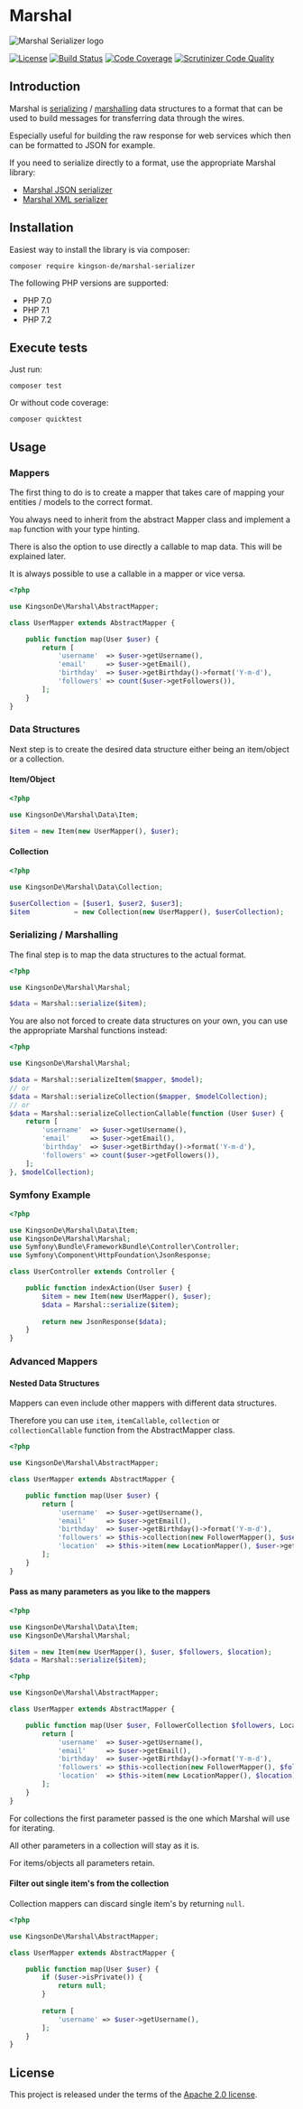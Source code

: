 # Marshal

![Marshal Serializer logo](marshal.png "Marshal Serializer")

[![License](https://img.shields.io/badge/License-Apache%202.0-blue.svg)](https://github.com/Kingson-de/marshal-serializer/blob/master/LICENSE)
[![Build Status](https://travis-ci.org/Kingson-de/marshal-serializer.svg?branch=master)](https://travis-ci.org/Kingson-de/marshal-serializer)
[![Code Coverage](https://scrutinizer-ci.com/g/Kingson-de/marshal-serializer/badges/coverage.png?b=master)](https://scrutinizer-ci.com/g/Kingson-de/marshal-serializer/?branch=master)
[![Scrutinizer Code Quality](https://scrutinizer-ci.com/g/Kingson-de/marshal-serializer/badges/quality-score.png?b=master)](https://scrutinizer-ci.com/g/Kingson-de/marshal-serializer/?branch=master)

## Introduction

Marshal is [serializing](https://en.wikipedia.org/wiki/Serialization) / [marshalling](https://en.wikipedia.org/wiki/Marshalling_(computer_science)) data structures to a format that can be used to build messages for transferring data through the wires.

Especially useful for building the raw response for web services which then can be formatted to JSON for example.

If you need to serialize directly to a format, use the appropriate Marshal library:

* [Marshal JSON serializer](https://github.com/Kingson-de/marshal-json-serializer)
* [Marshal XML serializer](https://github.com/Kingson-de/marshal-xml-serializer)

## Installation

Easiest way to install the library is via composer:
```
composer require kingson-de/marshal-serializer
```

The following PHP versions are supported:
* PHP 7.0
* PHP 7.1
* PHP 7.2

## Execute tests
Just run:
```
composer test
```

Or without code coverage:
```
composer quicktest
```

## Usage

### Mappers

The first thing to do is to create a mapper that takes care of mapping your entities / models to the correct format.

You always need to inherit from the abstract Mapper class and implement a `map` function with your type hinting.

There is also the option to use directly a callable to map data. This will be explained later.

It is always possible to use a callable in a mapper or vice versa.

```php
<?php

use KingsonDe\Marshal\AbstractMapper;

class UserMapper extends AbstractMapper {

    public function map(User $user) {
        return [
            'username'  => $user->getUsername(),
            'email'     => $user->getEmail(),
            'birthday'  => $user->getBirthday()->format('Y-m-d'),
            'followers' => count($user->getFollowers()),
        ];
    }
}
```

### Data Structures

Next step is to create the desired data structure either being an item/object or a collection.

#### Item/Object 
```php
<?php

use KingsonDe\Marshal\Data\Item;

$item = new Item(new UserMapper(), $user);
```

#### Collection
```php
<?php

use KingsonDe\Marshal\Data\Collection;

$userCollection = [$user1, $user2, $user3];
$item           = new Collection(new UserMapper(), $userCollection);
```

### Serializing / Marshalling

The final step is to map the data structures to the actual format.

```php
<?php

use KingsonDe\Marshal\Marshal;

$data = Marshal::serialize($item);
```

You are also not forced to create data structures on your own, you can use the appropriate Marshal functions instead:

```php
<?php

use KingsonDe\Marshal\Marshal;

$data = Marshal::serializeItem($mapper, $model);
// or
$data = Marshal::serializeCollection($mapper, $modelCollection);
// or 
$data = Marshal::serializeCollectionCallable(function (User $user) {
    return [
        'username'  => $user->getUsername(),
        'email'     => $user->getEmail(),
        'birthday'  => $user->getBirthday()->format('Y-m-d'),
        'followers' => count($user->getFollowers()),
    ];
}, $modelCollection);
```

### Symfony Example
```php
<?php

use KingsonDe\Marshal\Data\Item;
use KingsonDe\Marshal\Marshal;
use Symfony\Bundle\FrameworkBundle\Controller\Controller;
use Symfony\Component\HttpFoundation\JsonResponse;

class UserController extends Controller {

    public function indexAction(User $user) {
        $item = new Item(new UserMapper(), $user);
        $data = Marshal::serialize($item);
        
        return new JsonResponse($data);
    }
}
```

### Advanced Mappers

#### Nested Data Structures

Mappers can even include other mappers with different data structures.

Therefore you can use `item`, `itemCallable`, `collection` or `collectionCallable` function from the AbstractMapper class.

```php
<?php

use KingsonDe\Marshal\AbstractMapper;

class UserMapper extends AbstractMapper {

    public function map(User $user) {
        return [
            'username'  => $user->getUsername(),
            'email'     => $user->getEmail(),
            'birthday'  => $user->getBirthday()->format('Y-m-d'),
            'followers' => $this->collection(new FollowerMapper(), $user->getFollowers),
            'location'  => $this->item(new LocationMapper(), $user->getLocation()),
        ];
    }
}
```

#### Pass as many parameters as you like to the mappers

```php
<?php

use KingsonDe\Marshal\Data\Item;
use KingsonDe\Marshal\Marshal;

$item = new Item(new UserMapper(), $user, $followers, $location);
$data = Marshal::serialize($item);
```

```php
<?php

use KingsonDe\Marshal\AbstractMapper;

class UserMapper extends AbstractMapper {

    public function map(User $user, FollowerCollection $followers, Location $location) {
        return [
            'username'  => $user->getUsername(),
            'email'     => $user->getEmail(),
            'birthday'  => $user->getBirthday()->format('Y-m-d'),
            'followers' => $this->collection(new FollowerMapper(), $followers),
            'location'  => $this->item(new LocationMapper(), $location),
        ];
    }
}
```

For collections the first parameter passed is the one which Marshal will use for iterating.

All other parameters in a collection will stay as it is.

For items/objects all parameters retain.

#### Filter out single item's from the collection

Collection mappers can discard single item's by returning `null`.

```php
<?php

use KingsonDe\Marshal\AbstractMapper;

class UserMapper extends AbstractMapper {

    public function map(User $user) {
        if ($user->isPrivate()) {
            return null;
        }
    
        return [
            'username' => $user->getUsername(),
        ];
    }
}
```

## License

This project is released under the terms of the [Apache 2.0 license](https://github.com/Kingson-de/marshal-serializer/blob/master/LICENSE).
